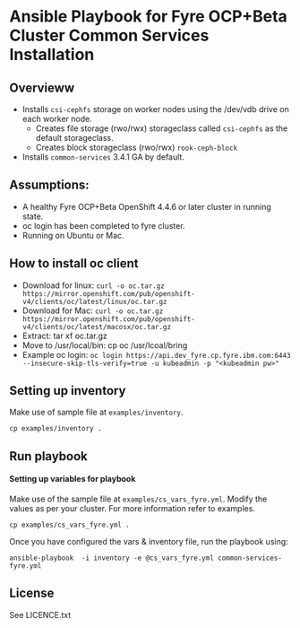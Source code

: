 # Ansible Playbook for Fyre OCP+Beta Cluster Common Services Installation

## Overvieww

- Installs `csi-cephfs` storage on worker nodes using the /dev/vdb drive on each worker node.
  - Creates file storage (rwo/rwx)  storageclass called `csi-cephfs` as the default storageclass.
  - Creates block storageclass (rwo/rwx) `rook-ceph-block`
- Installs `common-services` 3.4.1 GA by default.

## Assumptions:

 - A healthy Fyre OCP+Beta OpenShift 4.4.6 or later cluster in running state.
 - oc login has been completed to fyre cluster.
 - Running on Ubuntu or Mac.


## How to install oc client

  - Download for linux: `curl -o oc.tar.gz https://mirror.openshift.com/pub/openshift-v4/clients/oc/latest/linux/oc.tar.gz`
  - Download for Mac: `curl -o oc.tar.gz https://mirror.openshift.com/pub/openshift-v4/clients/oc/latest/macosx/oc.tar.gz`
  - Extract: tar xf oc.tar.gz
  - Move to /usr/local/bin: cp oc /usr/lcoal/bring
  - Example oc login: `oc login https://api.dev_fyre.cp.fyre.ibm.com:6443 --insecure-skip-tls-verify=true -u kubeadmin -p "<kubeadmin pw>"`


## Setting up inventory

Make use of sample file at `examples/inventory`.

```
cp examples/inventory .
```

## Run playbook

#### Setting up variables for playbook

Make use of the sample file at `examples/cs_vars_fyre.yml`. Modify the values as per your cluster. For more information refer to examples.

```
cp examples/cs_vars_fyre.yml .
```

Once you have configured the vars & inventory file, run the playbook using:

```
ansible-playbook  -i inventory -e @cs_vars_fyre.yml common-services-fyre.yml
```

License
-------

See LICENCE.txt
